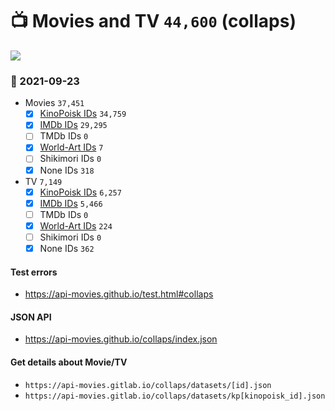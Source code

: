 # :tv: Movies and TV `44,600` (collaps)

<a href="https://API-Movies.github.io"><img src="https://API-Movies.github.io/banner.png?cache"></a>

### :date: 2021-09-23
- Movies `37,451`
  - [x] <a href="https://API-Movies.github.io/collaps/movie_kinopoisk_ids.json">KinoPoisk IDs</a> `34,759`
  - [x] <a href="https://API-Movies.github.io/collaps/movie_imdb_ids.json">IMDb IDs</a> `29,295`
  - [ ] TMDb IDs `0`
  - [x] <a href="https://API-Movies.github.io/collaps/movie_world_art_ids.json">World-Art IDs</a> `7`
  - [ ] Shikimori IDs `0`
  - [x] None IDs `318`
- TV `7,149`
  - [x] <a href="https://API-Movies.github.io/collaps/tv_kinopoisk_ids.json">KinoPoisk IDs</a> `6,257`
  - [x] <a href="https://API-Movies.github.io/collaps/tv_imdb_ids.json">IMDb IDs</a> `5,466`
  - [ ] TMDb IDs `0`
  - [x] <a href="https://API-Movies.github.io/collaps/tv_world_art_ids.json">World-Art IDs</a> `224`
  - [ ] Shikimori IDs `0`
  - [x] None IDs `362`
#### Test errors
- <a href='https://api-movies.github.io/test.html#collaps'>https://api-movies.github.io/test.html#collaps</a>
#### JSON API
- <a href='https://api-movies.github.io/collaps/index.json'>https://api-movies.github.io/collaps/index.json</a>
#### Get details about Movie/TV
- `https://api-movies.gitlab.io/collaps/datasets/[id].json`
- `https://api-movies.gitlab.io/collaps/datasets/kp[kinopoisk_id].json`

